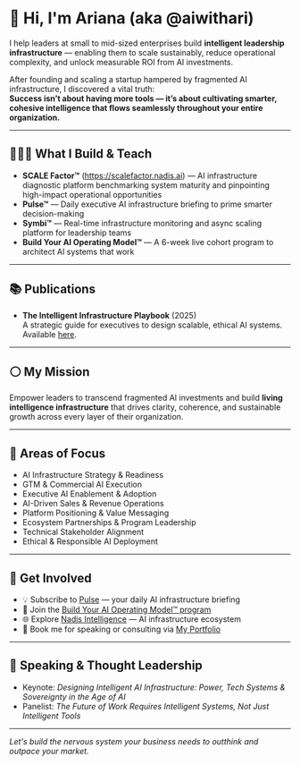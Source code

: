 # 👋 Hi, I'm Ariana (aka @aiwithari)

I help leaders at small to mid-sized enterprises build **intelligent leadership infrastructure** — enabling them to scale sustainably, reduce operational complexity, and unlock measurable ROI from AI investments.

After founding and scaling a startup hampered by fragmented AI infrastructure, I discovered a vital truth:  
**Success isn’t about having more tools — it’s about cultivating smarter, cohesive intelligence that flows seamlessly throughout your entire organization.**

---

## 👩🏽‍💻 What I Build & Teach

- **SCALE Factor™** (https://scalefactor.nadis.ai) — AI infrastructure diagnostic platform benchmarking system maturity and pinpointing high-impact operational opportunities  
- **Pulse™** — Daily executive AI infrastructure briefing to prime smarter decision-making  
- **Symbi™** — Real-time infrastructure monitoring and async scaling platform for leadership teams  
- **Build Your AI Operating Model™** — A 6-week live cohort program to architect AI systems that work

---

## 📚 Publications

- **The Intelligent Infrastructure Playbook** (2025)  
A strategic guide for executives to design scalable, ethical AI systems. Available [here](https://aiwithari.gitbook.io/intelligent-infrastructure/).

---

## ⚪️ My Mission

Empower leaders to transcend fragmented AI investments and build **living intelligence infrastructure** that drives clarity, coherence, and sustainable growth across every layer of their organization.

---

## 🎯 Areas of Focus

- AI Infrastructure Strategy & Readiness  
- GTM & Commercial AI Execution  
- Executive AI Enablement & Adoption  
- AI-Driven Sales & Revenue Operations  
- Platform Positioning & Value Messaging  
- Ecosystem Partnerships & Program Leadership  
- Technical Stakeholder Alignment  
- Ethical & Responsible AI Deployment  

---

## 🔗 Get Involved

- 💡 Subscribe to [Pulse](https://pulse.nadis.ai) — your daily AI infrastructure briefing  
- 🚀 Join the [Build Your AI Operating Model™ program](https://accelerator.nadis.ai)  
- 🌐 Explore [Nadis Intelligence](https://www.nadis.ai) — AI infrastructure ecosystem  
- 📍 Book me for speaking or consulting via [My Portfolio](https://www.ariabramson.com)  

---

## 🎤 Speaking & Thought Leadership

- Keynote: *Designing Intelligent AI Infrastructure: Power, Tech Systems & Sovereignty in the Age of AI*  
- Panelist: *The Future of Work Requires Intelligent Systems, Not Just Intelligent Tools*

---

*Let's build the nervous system your business needs to outthink and outpace your market.*
